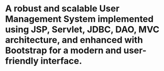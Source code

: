 # A robust and scalable User Management System implemented using JSP, Servlet, JDBC, DAO, MVC architecture, and enhanced with Bootstrap for a modern and user-friendly interface.
